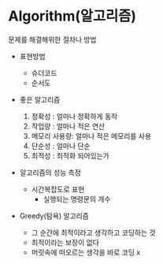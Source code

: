 # Algorithm(알고리즘)

문제를 해결해위한 절차나 방법

- 표현방법

  - 슈더코드
  - 순서도
- 좋은 알고리즘

  1. 정확성 : 얼마나 정확하게 동작
  2. 작업량 : 얼마나 적은 연산
  3. 메모리 사용량: 얼마나 적은 메모리를 사용
  4. 단순성 : 얼마나 단순
  5. 최적성 : 최적화 되어있는가
- 알고리즘의 성능 측정
  - 시간복잡도로 표현
    - 실행되는 명령문의 개수
- Greedy(탐욕) 알고리즘
  - 그 순간에 최적이라고 생각하고 코딩하는 것
  - 최적이라는 보장이 없다
  - 머릿속에 떠오르는 생각을 바로 코딩 x

